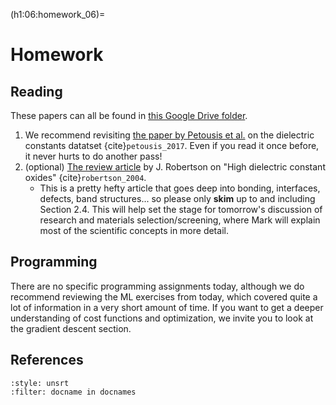(h1:06:homework_06)=
# Homework



## Reading  

These papers can all be found in [this Google Drive folder](https://drive.google.com/drive/folders/1FuZJyp1yWqoMXNs0_1s8LtSzPUwC5CpM?usp=sharing).


1. We recommend revisiting [the paper by Petousis et al.](https://drive.google.com/file/d/1yGQ7G8n_DrLdpsC9e72gb3eKSAGP5-AU/view?usp=sharing) on the dielectric constants datatset {cite}`petousis_2017`. 
Even if you read it once before, it never hurts to do another pass!
1. (optional) [The review article](https://drive.google.com/file/d/1cLXY2B3ZAPKHfLrwlsyCVMVfVQzDIEac/view?usp=sharing) by J. Robertson on "High dielectric constant oxides" {cite}`robertson_2004`.
    - This is a pretty hefty article that goes deep into bonding, interfaces, defects, band structures... so please only **skim** up to and including Section 2.4.
    This will help set the stage for tomorrow's discussion of research and materials selection/screening, where Mark will explain most of the scientific concepts in more detail.



## Programming

There are no specific programming assignments today, although we do recommend reviewing the ML exercises from today, which covered quite a lot of information in a very short amount of time.
If you want to get a deeper understanding of cost functions and optimization, we invite you to look at the gradient descent section.




## References

```{bibliography}
:style: unsrt
:filter: docname in docnames
```


